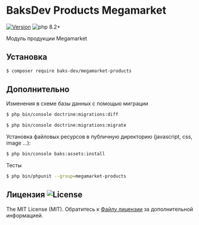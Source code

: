 # BaksDev Products Megamarket

[![Version](https://img.shields.io/badge/version-7.0.2-blue)](https://github.com/baks-dev/megamarket-products/releases)
![php 8.2+](https://img.shields.io/badge/php-min%208.1-red.svg)

Модуль продукции Megamarket

## Установка

``` bash
$ composer require baks-dev/megamarket-products
```

## Дополнительно

Изменения в схеме базы данных с помощью миграции

``` bash
$ php bin/console doctrine:migrations:diff

$ php bin/console doctrine:migrations:migrate
```

Установка файловых ресурсов в публичную директорию (javascript, css, image ...):

``` bash
$ php bin/console baks:assets:install
```

Тесты

``` bash
$ php bin/phpunit --group=megamarket-products
```

## Лицензия ![License](https://img.shields.io/badge/MIT-green)

The MIT License (MIT). Обратитесь к [Файлу лицензии](LICENSE.md) за дополнительной информацией.

